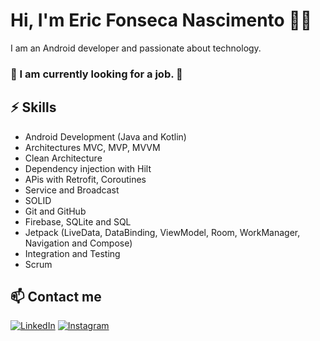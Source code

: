 # Hi, I'm Eric Fonseca Nascimento 👨‍💻

I am an Android developer and passionate about technology.
### 👀 I am currently looking for a job. 👀

## ⚡ Skills
- Android Development (Java and Kotlin)
- Architectures MVC, MVP, MVVM
- Clean Architecture
- Dependency injection with Hilt
- APis with Retrofit, Coroutines
- Service and Broadcast
- SOLID
- Git and GitHub
- Firebase, SQLite and SQL
- Jetpack (LiveData, DataBinding, ViewModel, Room, WorkManager, Navigation and Compose)
- Integration and Testing
- Scrum


## 📫 Contact me 
[![LinkedIn](https://img.shields.io/badge/LinkedIn-0077B5?style=for-the-badge&logo=linkedin&logoColor=white)](https://www.linkedin.com/in/eric-fonseca-17751a49/)
[![Instagram](https://img.shields.io/badge/Instagram-E4405F?style=for-the-badge&logo=instagram&logoColor=white)](https://www.instagram.com/ericfonsecaof/) 

